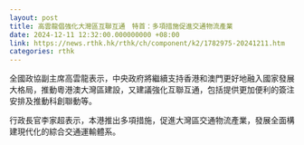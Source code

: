 ```yaml
---
layout: post
title: 高雲龍倡強化大灣區互聯互通　特首：多項措施促進交通物流產業
date: 2024-12-11 12:32:00.000000000 +08:00
link: https://news.rthk.hk/rthk/ch/component/k2/1782975-20241211.htm
categories: rthk
---
```


全國政協副主席高雲龍表示，中央政府將繼續支持香港和澳門更好地融入國家發展大格局，推動粵港澳大灣區建設，又建議強化互聯互通，包括提供更加便利的簽注安排及推動科創聯動等。

行政長官李家超表示，本港推出多項措施，促進大灣區交通物流產業，發展全面構建現代化的綜合交通運輸體系。
